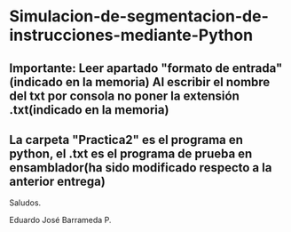 # Simulacion-de-segmentacion-de-instrucciones-mediante-Python

Importante:
	Leer apartado "formato de entrada"(indicado en la memoria)
	Al escribir el nombre del txt por consola no poner la extensión .txt(indicado en la memoria)
---------------------------------------------------------------------------------------------------------------------------------------------------------------------
La carpeta "Practica2" es el programa en python, el .txt es el programa de prueba en ensamblador(ha sido modificado respecto a la anterior entrega)
---------------------------------------------------------------------------------------------------------------------------------------------------------------------






Saludos.


Eduardo José Barrameda P.
